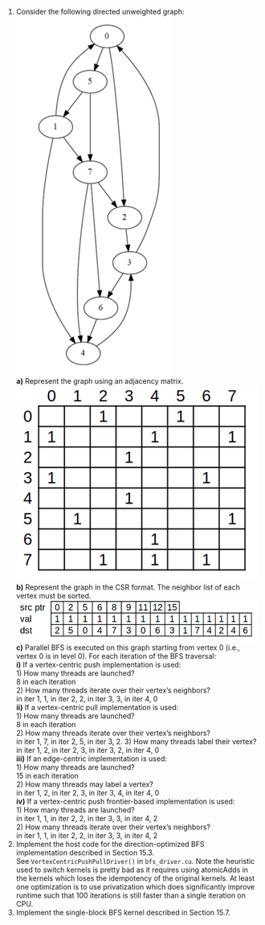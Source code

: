 1) Consider the following directed unweighted graph:  
![alt text](image.png)  
    **a)** Represent the graph using an adjacency matrix.  
    ![alt text](image-1.png)  
    **b)** Represent the graph in the CSR format. The neighbor list of each vertex must be sorted.  
    ![alt text](image-2.png)  
    **c)** Parallel BFS is executed on this graph starting from vertex 0 (i.e., vertex 0 is in level 0). For each iteration of the BFS traversal:  
        **i)** If a vertex-centric push implementation is used:  
            1) How many threads are launched?  
            8 in each iteration  
            2) How many threads iterate over their vertex’s neighbors?  
            in iter 1, 1, in iter 2, 2, in iter 3, 3, in iter 4, 0  
        **ii)** If a vertex-centric pull implementation is used:  
            1) How many threads are launched?  
            8 in each iteration  
            2) How many threads iterate over their vertex’s neighbors?  
            in iter 1, 7, in iter 2, 5, in iter 3, 2.
            3) How many threads label their vertex?  
            in iter 1, 2, in iter 2, 3, in iter 3, 2, in iter 4, 0  
        **iii)** If an edge-centric implementation is used:  
            1) How many threads are launched?  
            15 in each iteration  
            2) How many threads may label a vertex?  
            in iter 1, 2, in iter 2, 3, in iter 3, 4, in iter 4, 0  
        **iv)** If a vertex-centric push frontier-based implementation is used:  
            1) How many threads are launched?  
            in iter 1, 1, in iter 2, 2, in iter 3, 3, in iter 4, 2  
            2) How many threads iterate over their vertex’s neighbors?  
            in iter 1, 1, in iter 2, 2, in iter 3, 3, in iter 4, 2  
2) Implement the host code for the direction-optimized BFS implementation described in Section 15.3.  
See `VertexCentricPushPullDriver()` in `bfs_driver.cu`. Note the heuristic used to switch kernels is pretty bad as it requires using atomicAdds in the kernels which loses the idempotency of the original kernels. At least one optimization is to use privatization which does significantly improve runtime such that 100 iterations is still faster than a single iteration on CPU.  
3) Implement the single-block BFS kernel described in Section 15.7.  
